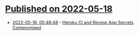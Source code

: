 # [Published on 2022-05-18](index.md)

* [2022-05-18, 00:48:48](https://news.ycombinator.com/item?id=31417993) - [Heroku CI and Review App Secrets Compromised](https://news.ycombinator.com/item?id=31417993)
